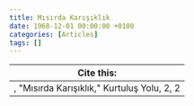```yaml
---
title: Mısırda Karışıklık
date: 1968-12-01 00:00:00 +0100
categories: [Articles]
tags: []
---
```




| Cite this:   |
|--------|
| , "Mısırda Karışıklık," Kurtuluş Yolu, 2, 2 

